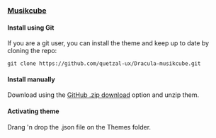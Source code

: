 ### [Musikcube](https://github.com/clangen/musikcube)

#### Install using Git

If you are a git user, you can install the theme and keep up to date by cloning the repo:

    git clone https://github.com/quetzal-ux/Dracula-musikcube.git

#### Install manually

Download using the [GitHub .zip download](https://github.com/quetzal-ux/Dracula-musikcube) option and unzip them.

#### Activating theme

Drang 'n drop the .json file on the Themes folder.
